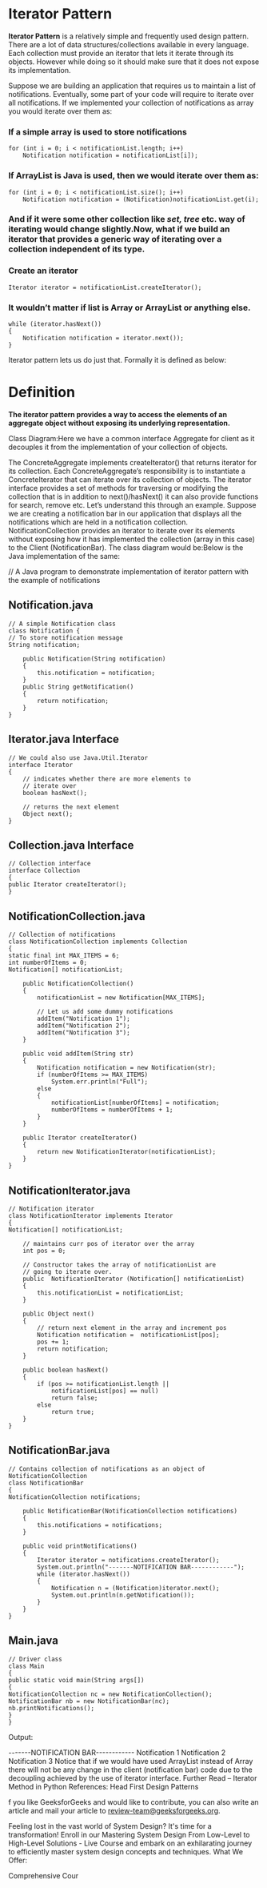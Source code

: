 # Iterator Pattern

**Iterator Pattern** is a relatively simple and frequently used design pattern. 
There are a lot of data structures/collections available in every language. 
Each collection must provide an iterator that lets it iterate through its objects. 
However while doing so it should make sure that it does not expose its implementation. 

Suppose we are building an application that requires us to maintain a list of notifications. 
Eventually, some part of your code will require to iterate over all notifications. 
If we implemented your collection of notifications as array you would iterate over them as:

### If a simple array is used to store notifications
    for (int i = 0; i < notificationList.length; i++)
        Notification notification = notificationList[i]);
### If ArrayList is Java is used, then we would iterate over them as:
    for (int i = 0; i < notificationList.size(); i++)
        Notification notification = (Notification)notificationList.get(i);

### And if it were some **other collection** like _set, tree_ etc. way of iterating would change slightly.Now, **what if** we **build an iterator that provides a generic way of iterating over a collection independent of its type**.

### Create an iterator
    Iterator iterator = notificationList.createIterator();

### It wouldn’t matter if list is Array or ArrayList or anything else.
    while (iterator.hasNext())
    {
        Notification notification = iterator.next());
    }
Iterator pattern lets us do just that. 
Formally it is defined as below: 
# Definition 
**The iterator pattern provides a way to access the elements of an aggregate object without exposing its underlying representation.**

Class Diagram:Here we have a common interface Aggregate for client as it decouples it from the implementation of your collection of objects. 

The ConcreteAggregate implements createIterator() that returns iterator for its collection. 
Each ConcreteAggregate’s responsibility is to instantiate a ConcreteIterator that can iterate over its collection of objects. 
The iterator interface provides a set of methods for traversing or modifying the collection that is in addition to next()/hasNext() 
it can also provide functions for search, remove etc. Let’s understand this through an example. 
Suppose we are creating a notification bar in our application that displays all the notifications which are held in a notification collection. 
NotificationCollection provides an iterator to iterate over its elements without exposing how it has implemented the collection (array in this case) 
to the Client (NotificationBar).   The class diagram would be:Below is the Java implementation of the same:


// A Java program to demonstrate implementation of iterator pattern with the example of notifications

## Notification.java
    // A simple Notification class
    class Notification {
    // To store notification message
    String notification;
    
        public Notification(String notification)
        {
            this.notification = notification;
        }
        public String getNotification()
        {
            return notification;
        }
    }


## Iterator.java Interface 
    // We could also use Java.Util.Iterator
    interface Iterator
    {
        // indicates whether there are more elements to
        // iterate over
        boolean hasNext();
    
        // returns the next element
        Object next();
    }

## Collection.java Interface
    // Collection interface
    interface Collection
    {
    public Iterator createIterator();
    }

## NotificationCollection.java 
    // Collection of notifications
    class NotificationCollection implements Collection
    {
    static final int MAX_ITEMS = 6;
    int numberOfItems = 0;
    Notification[] notificationList;
    
        public NotificationCollection()
        {
            notificationList = new Notification[MAX_ITEMS];
     
            // Let us add some dummy notifications
            addItem("Notification 1");
            addItem("Notification 2");
            addItem("Notification 3");
        }
     
        public void addItem(String str)
        {
            Notification notification = new Notification(str);
            if (numberOfItems >= MAX_ITEMS)
                System.err.println("Full");
            else
            {
                notificationList[numberOfItems] = notification;
                numberOfItems = numberOfItems + 1;
            }
        }
     
        public Iterator createIterator()
        {
            return new NotificationIterator(notificationList);
        }
    }

## NotificationIterator.java
    // Notification iterator
    class NotificationIterator implements Iterator
    {
    Notification[] notificationList;
    
        // maintains curr pos of iterator over the array
        int pos = 0;
     
        // Constructor takes the array of notificationList are
        // going to iterate over.
        public  NotificationIterator (Notification[] notificationList)
        {
            this.notificationList = notificationList;
        }
     
        public Object next()
        {
            // return next element in the array and increment pos
            Notification notification =  notificationList[pos];
            pos += 1;
            return notification;
        }
     
        public boolean hasNext()
        {
            if (pos >= notificationList.length ||
                notificationList[pos] == null)
                return false;
            else
                return true;
        }
    }

## NotificationBar.java
    // Contains collection of notifications as an object of NotificationCollection
    class NotificationBar
    {
    NotificationCollection notifications;
    
        public NotificationBar(NotificationCollection notifications)
        {
            this.notifications = notifications;
        }
     
        public void printNotifications()
        {
            Iterator iterator = notifications.createIterator();
            System.out.println("-------NOTIFICATION BAR------------");
            while (iterator.hasNext())
            {
                Notification n = (Notification)iterator.next();
                System.out.println(n.getNotification());
            }
        }
    }

## Main.java
    // Driver class
    class Main
    {
    public static void main(String args[])
    {
    NotificationCollection nc = new NotificationCollection();
    NotificationBar nb = new NotificationBar(nc);
    nb.printNotifications();
    }
    }
Output:


-------NOTIFICATION BAR------------
Notification 1
Notification 2
Notification 3
Notice that if we would have used ArrayList instead of Array there will not be any change in the client (notification bar) code due to the decoupling achieved by the use of iterator interface. Further Read – Iterator Method in Python References: Head First Design Patterns

f you like GeeksforGeeks and would like to contribute, you can also write an article and mail your article to review-team@geeksforgeeks.org.



Feeling lost in the vast world of System Design? It's time for a transformation! Enroll in our Mastering System Design From Low-Level to High-Level Solutions - Live Course and embark on an exhilarating journey to efficiently master system design concepts and techniques.
What We Offer:

Comprehensive Cour